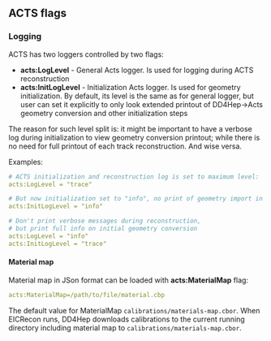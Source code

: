 ## ACTS flags

### Logging

ACTS has two loggers controlled by two flags:

- **acts:LogLevel** - General Acts logger. Is used for logging during ACTS reconstruction
- **acts:InitLogLevel** - Initialization Acts logger. Is used for geometry initialization.
  By default, its level is the same as for general logger, but user can set
  it explicitly to only look extended printout of DD4Hep->Acts geometry conversion and other
  initialization steps

The reason for such level split is: it might be important to have a verbose log during initialization
to view geometry conversion printout; while there is no need for full printout of each track reconstruction. 
And wise versa. 

Examples:

```yaml
# ACTS initialization and reconstruction log is set to maximum level:
acts:LogLevel = "trace"

# But now initialization set to "info", no print of geometry import in details
acts:InitLogLevel = "info" 

# Don't print verbose messages during reconstruction, 
# but print full info on initial geometry conversion
acts:LogLevel = "info"
acts:InitLogLevel = "trace"
```

#### Material map

Material map in JSon format can be loaded with **acts:MaterialMap** flag:

```yaml
acts:MaterialMap=/path/to/file/material.cbp
```

The default value for MaterialMap `calibrations/materials-map.cbor`.
When EICRecon runs, DD4Hep downloads calibrations to the current running directory
including material map to `calibrations/materials-map.cbor`.